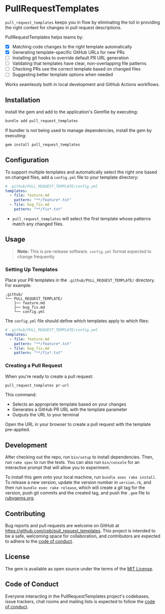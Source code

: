 # PullRequestTemplates

`pull_request_templates` keeps you in flow by eliminating the toil in providing the right context for changes in pull request descriptions.

PullRequestTemplates helps teams by:
- [x] Matching code changes to the right template automatically
- [x] Generating template-specific GitHub URLs for new PRs
- [ ] Installing git hooks to override default PR URL generation
- [ ] Validating that templates have clear, non-overlapping file patterns
- [ ] Checking PRs use the correct template based on changed files
- [ ] Suggesting better template options when needed

Works seamlessly both in local development and GitHub Actions workflows.

## Installation

Install the gem and add to the application's Gemfile by executing:

```bash
bundle add pull_request_templates
```

If bundler is not being used to manage dependencies, install the gem by executing:

```bash
gem install pull_request_templates
```

## Configuration

To support multiple templates and automatically select the right one based on changed files, add a `config.yml` file to your template directory:

```yaml
# .github/PULL_REQUEST_TEMPLATE/config.yml
templates:
  - file: feature.md
    pattern: "**/feature*.txt"
  - file: bug_fix.md
    pattern: "**/fix*.txt"
```

- `pull_request_templates` will select the first template whose patterns match any changed files.

## Usage

> **Note:** This is pre-release software. `config.yml` format expected to change frequently

### Setting Up Templates

Place your PR templates in the `.github/PULL_REQUEST_TEMPLATE/` directory. For example:

```
.github/
└── PULL_REQUEST_TEMPLATE/
    ├── feature.md
    ├── bug_fix.md
    └── config.yml
```

The `config.yml` file should define which templates apply to which files:

```yaml
# .github/PULL_REQUEST_TEMPLATE/config.yml
templates:
  - file: feature.md
    pattern: "**/feature*.txt"
  - file: bug_fix.md
    pattern: "**/fix*.txt"
```

### Creating a Pull Request

When you're ready to create a pull request:

```bash
pull_request_templates pr-url
```

This command:
- Selects an appropriate template based on your changes
- Generates a GitHub PR URL with the template parameter
- Outputs the URL to your terminal

Open the URL in your browser to create a pull request with the template pre-applied.

## Development

After checking out the repo, run `bin/setup` to install dependencies. Then, run `rake spec` to run the tests. You can also run `bin/console` for an interactive prompt that will allow you to experiment.

To install this gem onto your local machine, run `bundle exec rake install`. To release a new version, update the version number in `version.rb`, and then run `bundle exec rake release`, which will create a git tag for the version, push git commits and the created tag, and push the `.gem` file to [rubygems.org](https://rubygems.org).

## Contributing

Bug reports and pull requests are welcome on GitHub at https://github.com/cpb/pull_request_templates. This project is intended to be a safe, welcoming space for collaboration, and contributors are expected to adhere to the [code of conduct](https://github.com/cpb/pull_request_templates/blob/main/CODE_OF_CONDUCT.md).

## License

The gem is available as open source under the terms of the [MIT License](https://opensource.org/licenses/MIT).

## Code of Conduct

Everyone interacting in the PullRequestTemplates project's codebases, issue trackers, chat rooms and mailing lists is expected to follow the [code of conduct](https://github.com/cpb/pull_request_templates/blob/main/CODE_OF_CONDUCT.md).
